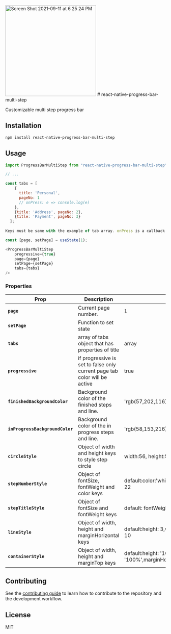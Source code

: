 <img width="285" alt="Screen Shot 2021-09-11 at 6 25 24 PM" src="https://user-images.githubusercontent.com/33238066/132952928-af20dabd-7036-42d5-a881-dd046f500e52.png">
# react-native-progress-bar-multi-step

Customizable multi step progress bar

## Installation

```sh
npm install react-native-progress-bar-multi-step
```

## Usage

```js
import ProgressBarMultiStep from "react-native-progress-bar-multi-step";

// ...

const tabs = [
    {
      title: 'Personal',
      pageNo: 1
      // onPress: e => console.log(e)
    },
    {title: 'Address', pageNo: 2},
    {title: 'Payment', pageNo: 3}
  ];
  
Keys must be same with the example of tab array. onPress is a callback function which has parameter of selected pageNo.

const [page, setPage] = useState(1);

<ProgressBarMultiStep
    progressive={true}
    page={page}
    setPage={setPage}
    tabs={tabs}
/>

```

### Properties

| Prop                                 | Description                                                                  | Default             |  Type    | Required
| ------------------------------------ | ---------------------------------------------------------------------------- | --------------------|-------   |-----------
| **`page`**                           | Current page number.                                                         | `1`                 | number   | yes
| **`setPage`**                        | Function to set state                                                        |                     | function | no
| **`tabs`**                           | array of tabs object that has properties of title                            | array               | Tab      | yes                                       
| **`progressive`**                    | if progressive is set to false only current page tab color will be active    | true                | boolean  | no 
| **`finishedBackgroundColor`**        | Background color of the finished steps and line.                             | 'rgb(57,202,116)'   | string   | no
| **`inProgressBackgroundColor`**      | Background color of the in progress steps and line.                          | 'rgb(58,153,216)'   | string   | no
| **`circleStyle`**                    | Object of width and height keys to style step circle                         | width:56, height:56 | object   | no
| **`stepNumberStyle`**                | Object of fontSize, fontWeight and color keys |default:color:'white',fontWeight:'bold',fontSize: 22| object   | no
| **`stepTitleStyle`**                 | Object of fontSize and fontWeight keys |              default:   fontWeight: 'bold', fontSize: 22. | object   | no
| **`lineStyle`**                      | Object of width, height and marginHorizontal keys |default:height: 3,width: 60,marginHorizontal: 10| object   | no
| **`containerStyle`**                 | Object of width, height and marginTop keys|default:height: '10%',width: '100%',marginHorizontal: 10| object   | no


## Contributing

See the [contributing guide](CONTRIBUTING.md) to learn how to contribute to the repository and the development workflow.

## License

MIT
